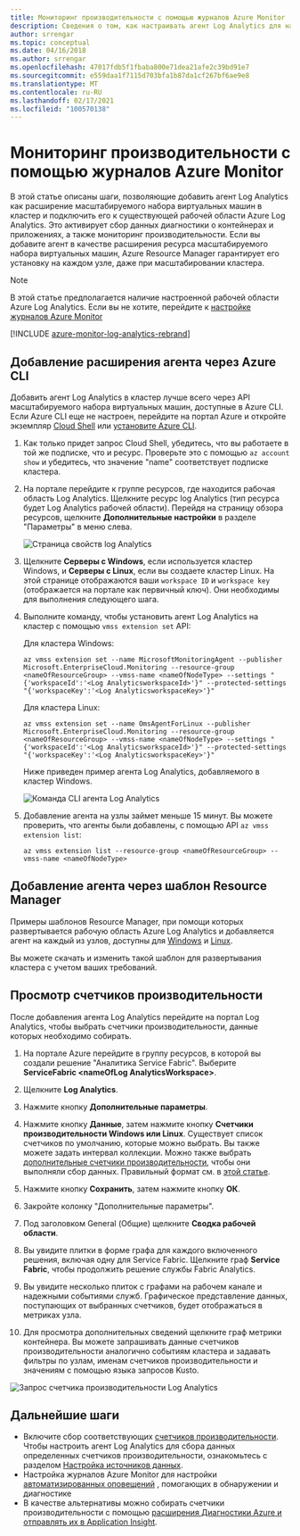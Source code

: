 ```yaml
---
title: Мониторинг производительности с помощью журналов Azure Monitor
description: Сведения о том, как настраивать агент Log Analytics для наблюдения за контейнерами и счетчиками производительности для кластеров Azure Service Fabric.
author: srrengar
ms.topic: conceptual
ms.date: 04/16/2018
ms.author: srrengar
ms.openlocfilehash: 47017fdb5f1fbaba800e71dea21afe2c39bd91e7
ms.sourcegitcommit: e559daa1f7115d703bfa1b87da1cf267bf6ae9e8
ms.translationtype: MT
ms.contentlocale: ru-RU
ms.lasthandoff: 02/17/2021
ms.locfileid: "100570138"
---
```

# <a name="performance-monitoring-with-azure-monitor-logs"></a>Мониторинг производительности с помощью журналов Azure Monitor

В этой статье описаны шаги, позволяющие добавить агент Log Analytics как расширение масштабируемого набора виртуальных машин в кластер и подключить его к существующей рабочей области Azure Log Analytics. Это активирует сбор данных диагностики о контейнерах и приложениях, а также мониторинг производительности. Если вы добавите агент в качестве расширения ресурса масштабируемого набора виртуальных машин, Azure Resource Manager гарантирует его установку на каждом узле, даже при масштабировании кластера.

> [!NOTE]
> В этой статье предполагается наличие настроенной рабочей области Azure Log Analytics. Если вы не хотите, перейдите к [настройке журналов Azure Monitor](service-fabric-diagnostics-oms-setup.md)

[!INCLUDE [azure-monitor-log-analytics-rebrand](../../includes/azure-monitor-log-analytics-rebrand.md)]

## <a name="add-the-agent-extension-via-azure-cli"></a>Добавление расширения агента через Azure CLI

Добавить агент Log Analytics в кластер лучше всего через API масштабируемого набора виртуальных машин, доступные в Azure CLI. Если Azure CLI еще не настроен, перейдите на портал Azure и откройте экземпляр [Cloud Shell](../cloud-shell/overview.md) или [установите Azure CLI](/cli/azure/install-azure-cli).

1. Как только придет запрос Cloud Shell, убедитесь, что вы работаете в той же подписке, что и ресурс. Проверьте это с помощью `az account show` и убедитесь, что значение "name" соответствует подписке кластера.

2. На портале перейдите к группе ресурсов, где находится рабочая область Log Analytics. Щелкните ресурс log Analytics (тип ресурса будет Log Analytics рабочей области). Перейдя на страницу обзора ресурсов, щелкните **Дополнительные настройки** в разделе "Параметры" в меню слева.

    ![Страница свойств log Analytics](media/service-fabric-diagnostics-oms-agent/oms-advanced-settings.png)

3. Щелкните **Серверы с Windows**, если используется кластер Windows, и **Серверы с Linux**, если вы создаете кластер Linux. На этой странице отображаются ваши `workspace ID` и `workspace key` (отображается на портале как первичный ключ). Они необходимы для выполнения следующего шага.

4. Выполните команду, чтобы установить агент Log Analytics на кластер с помощью `vmss extension set` API:

    Для кластера Windows:

    ```azurecli
    az vmss extension set --name MicrosoftMonitoringAgent --publisher Microsoft.EnterpriseCloud.Monitoring --resource-group <nameOfResourceGroup> --vmss-name <nameOfNodeType> --settings "{'workspaceId':'<Log AnalyticsworkspaceId>'}" --protected-settings "{'workspaceKey':'<Log AnalyticsworkspaceKey>'}"
    ```

    Для кластера Linux:

    ```azurecli
    az vmss extension set --name OmsAgentForLinux --publisher Microsoft.EnterpriseCloud.Monitoring --resource-group <nameOfResourceGroup> --vmss-name <nameOfNodeType> --settings "{'workspaceId':'<Log AnalyticsworkspaceId>'}" --protected-settings "{'workspaceKey':'<Log AnalyticsworkspaceKey>'}"
    ```

    Ниже приведен пример агента Log Analytics, добавляемого в кластер Windows.

    ![Команда CLI агента Log Analytics](media/service-fabric-diagnostics-oms-agent/cli-command.png)

5. Добавление агента на узлы займет меньше 15 минут. Вы можете проверить, что агенты были добавлены, с помощью API `az vmss extension list`:

    ```azurecli
    az vmss extension list --resource-group <nameOfResourceGroup> --vmss-name <nameOfNodeType>
    ```

## <a name="add-the-agent-via-the-resource-manager-template"></a>Добавление агента через шаблон Resource Manager

Примеры шаблонов Resource Manager, при помощи которых развертывается рабочую область Azure Log Analytics и добавляется агент на каждый из узлов, доступны для [Windows](https://github.com/Azure-Samples/service-fabric-cluster-templates/tree/master/5-VM-Windows-OMS-UnSecure) и [Linux](https://github.com/Azure-Samples/service-fabric-cluster-templates/tree/master/5-VM-Ubuntu-1-NodeType-Secure-OMS).

Вы можете скачать и изменить такой шаблон для развертывания кластера с учетом ваших требований.

## <a name="view-performance-counters"></a>Просмотр счетчиков производительности

После добавления агента Log Analytics перейдите на портал Log Analytics, чтобы выбрать счетчики производительности, данные которых необходимо собирать.

1. На портале Azure перейдите в группу ресурсов, в которой вы создали решение "Аналитика Service Fabric". Выберите **ServiceFabric \<nameOfLog AnalyticsWorkspace\>**.

2. Щелкните **Log Analytics**.

3. Нажмите кнопку **Дополнительные параметры**.

4. Нажмите кнопку **Данные**, затем нажмите кнопку **Счетчики производительности Windows или Linux**. Существует список счетчиков по умолчанию, которые можно выбрать. Вы также можете задать интервал коллекции. Можно также выбрать [дополнительные счетчики производительности](service-fabric-diagnostics-event-generation-perf.md), чтобы они выполняли сбор данных. Правильный формат см. в [этой статье](/windows/win32/perfctrs/specifying-a-counter-path).

5. Нажмите кнопку **Сохранить**, затем нажмите кнопку **ОК**.

6. Закройте колонку "Дополнительные параметры".

7. Под заголовком General (Общие) щелкните **Сводка рабочей области**.

8. Вы увидите плитки в форме графа для каждого включенного решения, включая одну для Service Fabric. Щелкните граф **Service Fabric**, чтобы продолжить решение службы Fabric Analytics.

9. Вы увидите несколько плиток с графами на рабочем канале и надежными событиями служб. Графическое представление данных, поступающих от выбранных счетчиков, будет отображаться в метриках узла.

10. Для просмотра дополнительных сведений щелкните граф метрики контейнера. Вы можете запрашивать данные счетчиков производительности аналогично событиям кластера и задавать фильтры по узлам, именам счетчиков производительности и значениям с помощью языка запросов Kusto.

![Запрос счетчика производительности Log Analytics](media/service-fabric-diagnostics-event-analysis-oms/oms_node_metrics_table.PNG)

## <a name="next-steps"></a>Дальнейшие шаги

* Включите сбор соответствующих [счетчиков производительности](service-fabric-diagnostics-event-generation-perf.md). Чтобы настроить агент Log Analytics для сбора данных определенных счетчиков производительности, ознакомьтесь с разделом [Настройка источников данных](../azure-monitor/agents/agent-data-sources.md#configuring-data-sources).
* Настройка журналов Azure Monitor для настройки [автоматизированных оповещений](../azure-monitor/alerts/alerts-overview.md) , помогающих в обнаружении и диагностике
* В качестве альтернативы можно собирать счетчики производительности с помощью [расширения Диагностики Azure и отправлять их в Application Insight](service-fabric-diagnostics-event-aggregation-wad.md#add-the-application-insights-sink-to-the-resource-manager-template).

